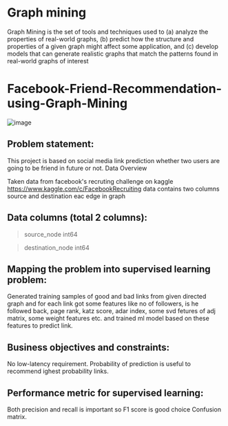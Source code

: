 # Graph mining
Graph Mining is the set of tools and techniques used to (a) analyze the properties of real-world graphs, (b) predict how the structure and properties of a given graph might affect some application, and (c) develop models that can generate realistic graphs that match the patterns found in real-world graphs of interest
# Facebook-Friend-Recommendation-using-Graph-Mining

![image](https://user-images.githubusercontent.com/40149802/64281619-21fd1900-cf71-11e9-8892-49d3e1a08370.png)


## Problem statement:

This project is based on social media link prediction whether two users are going to be friend in future or not.
Data Overview

Taken data from facebook's recruting challenge on kaggle https://www.kaggle.com/c/FacebookRecruiting data contains two columns source and destination eac edge in graph

## Data columns (total 2 columns):

> source_node int64

> destination_node int64

## Mapping the problem into supervised learning problem:

Generated training samples of good and bad links from given directed graph and for each link got some features like no of followers, is he followed back, page rank, katz score, adar index, some svd fetures of adj matrix, some weight features etc. and trained ml model based on these features to predict link.

## Business objectives and constraints:

No low-latency requirement. Probability of prediction is useful to recommend ighest probability links.

## Performance metric for supervised learning:

Both precision and recall is important so F1 score is good choice Confusion matrix.